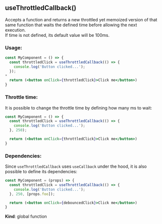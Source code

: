<a name="useThrottledCallback"></a>

## useThrottledCallback()
Accepts a function and returns a new throttled yet memoized version of that same function that waits the defined time
before allowing the next execution.<br />
If time is not defined, its default value will be 100ms.

### Usage:

```jsx harmony
const MyComponent = () => {
  const throttledClick = useThrottledCallback(() => {
    console.log('Button clicked...');
  });
*
  return (<button onClick={throttledClick}>Click me</button>)
}
```

### Throttle time:

It is possible to change the throttle time by defining how many ms to wait:

```jsx harmony
const MyComponent = () => {
  const throttledClick = useThrottledCallback(() => {
    console.log('Button clicked...');
  }, 250);

  return (<button onClick={throttledClick}>Click me</button>)
}
```

### Dependencies:

Since `useThrottledCallback` uses `useCallback` under the hood, it is also possible to define its dependencies:

```jsx harmony
const MyComponent = (props) => {
  const throttledClick = useThrottledCallback(() => {
    console.log('Button clicked...');
  }, 250, [props.foo]);

  return (<button onClick={debouncedClick}>Click me</button>)
}
```

**Kind**: global function  
